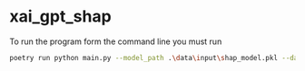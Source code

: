 # xai_gpt_shap

To run the program form the command line you must run
```bash
poetry run python main.py --model_path .\data\input\shap_model.pkl --data_path .\data\input\x_data.csv --instance_path .\data\input\selected_instance.csv --target_class 1 --output_csv .\data\output\output_csv.csv
```


